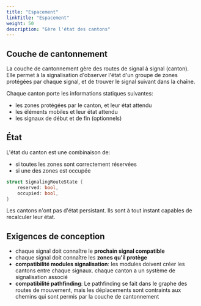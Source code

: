 ```yaml
---
title: "Espacement"
linkTitle: "Espacement"
weight: 50
description: "Gère l'état des cantons"
---
```


## Couche de cantonnement

La couche de cantonnement gère des routes de signal à signal (canton).
Elle permet à la signalisation d'observer l'état d'un groupe
de zones protégées par chaque signal, et de trouver le signal
suivant dans la chaîne.

Chaque canton porte les informations statiques suivantes:

- les zones protégées par le canton, et leur état attendu
- les éléments mobiles et leur état attendu
- les signaux de début et de fin (optionnels)

## État

L'état du canton est une combinaison de:

- si toutes les zones sont correctement réservées
- si une des zones est occupée

```rust
struct SignalingRouteState {
    reserved: bool,
    occupied: bool,
}
```

Les cantons n'ont pas d'état persistant. Ils sont à tout instant capables de recalculer leur état.

## Exigences de conception

- chaque signal doit connaître le **prochain signal compatible**
- chaque signal doit connaître les **zones qu'il protège**
- **compatibilité modules signalisation**: les modules doivent créer les cantons entre chaque signaux. chaque canton a un système de signalisation associé
- **compatibilité pathfinding**: Le pathfinding se fait dans le graphe des routes de mouvement, mais les déplacements sont contraints aux chemins qui sont permis par la couche de cantonnement
